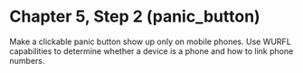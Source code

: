 Chapter 5, Step 2 (panic_button)
=================
Make a clickable panic button show up only on mobile phones. Use WURFL capabilities to determine whether a device is a phone and how to link phone numbers.